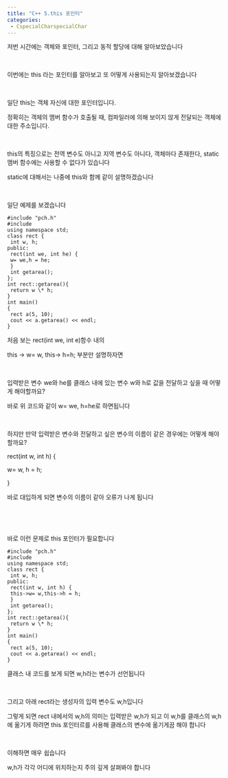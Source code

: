 ```yaml
---
title: "C++ 5.this 포인터"
categories:
 - CspecialCharspecialChar
---
```








저번 시간에는 객체와 포인터, 그리고 동적 할당에 대해 알아보았습니다

​

이번에는 this 라는 포인터를 알아보고 또 어떻게 사용되는지 알아보겠습니다

​

일단 this는 객체 자신에 대한 포인터입니다.

정확히는 객체의 맴버 함수가 호출될 때, 컴파일러에 의해 보이지 않게 전달되는 객체에 대한 주소입니다.

​

this의 특징으로는 전역 변수도 아니고 지역 변수도 아니다, 객체마다 존재한다, static 맴버 함수에는 사용할 수 없다가 있습니다

static에 대해서는 나중에 this와 함께 같이 설명하겠습니다

​

일단 예제를 보겠습니다




 




```
#include "pch.h"
#include 
using namespace std;
class rect {
 int w, h;
public:
 rect(int we, int he) {
 w= we,h = he;
 }
 int getarea();
};
int rect::getarea(){
 return w \* h;
}
int main()
{
 rect a(5, 10);
 cout << a.getarea() << endl;
}
```





 


처음 보는 rect(int we, int e)함수 내의 

this -> w= w, this-> h=h; 부분만 설명하자면

​

입력받은 변수 we와 he를 클래스 내에 있는 변수 w와 h로 값을 전달하고 싶을 때 어떻게 해야할까요?

바로 위 코드와 같이 w= we, h=he로 하면됩니다

​

하지만 만약 입력받은 변수와 전달하고 싶은 변수의 이름이 같은 경우에는 어떻게 해야 할까요?

rect(int w, int h) {

w= w, h = h;

}

바로 대입하게 되면 변수의 이름이 같아 오류가 나게 됩니다

​

​

바로 이런 문제로 this 포인터가 필요합니다 




 




```
#include "pch.h"
#include 
using namespace std;
class rect {
 int w, h;
public:
 rect(int w, int h) {
 this->w= w,this->h = h;
 }
 int getarea();
};
int rect::getarea(){
 return w \* h;
}
int main()
{
 rect a(5, 10);
 cout << a.getarea() << endl;
}
```





 


클래스 내 코드를 보게 되면 w,h라는 변수가 선언됩니다

​

그리고 아래 rect라는 생성자의 입력 변수도 w,h입니다

그렇게 되면 rect 내에서의 w,h의 의미는 입력받은 w,h가 되고 이 w,h를 클래스의 w,h에 옮기게 하려면 this 포인터르를 사용해 클래스의 변수에 옮기게끔 해야 합니다

​

이해하면 매우 쉽습니다

w,h가 각각 어디에 위치하는지 주의 깊게 살펴봐야 합니다

​

​




 

